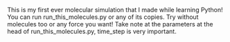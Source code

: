 This is my first ever molecular simulation that I made while learning Python!
You can run run_this_molecules.py or any of its copies. Try without molecules too or any force you want!
Take note at the parameters at the head of run_this_molecules.py, time_step is very important.
